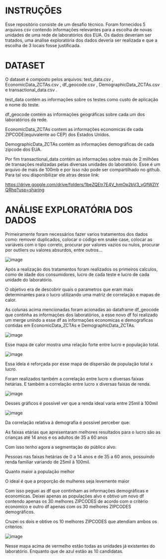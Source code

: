 # INSTRUÇÕES

Esse repositório consiste de um desafio técnico. Foram fornecidos 5 arquivos csv contendo informações relevantes para a escolha de novas unidades de uma rede de laboratórios dos EUA.
Os dados deveriam ser tratados, uma análise exploratória dos dados deveria ser realizada e que a escolha de 3 locais fosse justificada.

# DATASET

O dataset é composto pelos arquivos: test_data.csv , EconomicData_ZCTAs.csv , df_geocode.csv , DemographicData_ZCTAs.csv e transactional_data.csv .

test_data contém as informações sobre os testes como custo de aplicação e nome do teste.

df_geocode contém as informações geográficas sobre cada um dos laboratórios da rede.

EconomicData_ZCTAs contem as informações economicas de cada ZIPCODE(equivalente ao CEP) dos Estados Unidos.

DemographicData_ZCTAs contém as informações demográficas de cada zipcode dos EUA.

Por fim transactional_data contém as informações sobre mais de 2 milhões de transações realizadas pelas diversas unidades do laboratório.
Esse é um arquivo de mais de 100mb e por isso não pode ser compartilhado no github. Para tal vou disponibilizar ele atras desse link:

https://drive.google.com/drive/folders/1beZQEtr7E4V_hmOp2bV3_yGfWZlYQRhq?usp=sharing

# ANÁLISE EXPLORATÓRIA DOS DADOS

Primeiramente foram necessários fazer varios tratamentos dos dados como: remover duplicados, colocar o código em snake case, colocar as variáveis com o tipo correto, procurar por valores vazios ou nulos, procurar por outliers ou valores absurdos, entre outros...

![image](https://github.com/RafaelGuisso/AED_elogroup/assets/108840079/1af8aa48-8715-4fb9-a9af-db91b4704ae4)

Após a realização dos tratamentos foram realizados os primeiros calculos, como de idade dos consumidores, lucro de cada teste e lucro de cada unidade do laboratório.

O objetivo era de descobrir quais o parametros que eram mais determinantes para o lucro utilizando uma matriz de correlação e mapas de calor.

As colunas acima mencionadas foram acionadas ao dataframe df_geocode que continha as informações dos laboratórios, a esse novo df foi realizado um merge unindo a esse df as informações economicas e demograficas contidas em  EconomicData_ZCTAs e DemographicData_ZCTAs.

![image](https://github.com/RafaelGuisso/AED_elogroup/assets/108840079/a37cd410-e957-4bff-a4cc-e5042b980129)

Esse mapa de calor mostra uma relação forte entre lucro e população total.

![image](https://github.com/RafaelGuisso/AED_elogroup/assets/108840079/91b84c11-1215-44b9-9e30-6ab8138362d2)

Essa ideia é reforçada por esse mapa de dispersão de população total x lucro.

Foram realizados também a correlação entre lucro x diversas faixas hetárias. E também a correlação entre lucro x diversas faixas de renda.

![image](https://github.com/RafaelGuisso/AED_elogroup/assets/108840079/3fc3748b-7d3e-4c8a-87e7-a30f89bd980a)

Desses gráficos é possível ver que a renda ideal varia entre 25mil à 100mil

![image](https://github.com/RafaelGuisso/AED_elogroup/assets/108840079/9485de5a-d54d-4c6f-9102-de21b8d38334)

Da correlação relativa à demografia é possivel perceber que:

As faixas etárias que apresentaram melhores resultados para o lucro são as crianças até 14 anos e os adultos de 35 a 60 anos

Com isso tenho agora a segmentação do público alvo:

Pessoas nas faixas hetárias de 0 a 14 anos e de 35 a 60 anos, possuindo renda familiar variando de 25mil à 100mil.

Quanto maior a população melhor

O ideal é que a proporção de mulheres seja levemente maior

Com isso peguei as df que continham as informações demográficas e economicas. Deixei apenas as populações alvo e obtivo um novo df contendo apenas os 30 melhores ZIPCODES de acordo com o critério economico e outro df apenas com os 30 melhores ZIPCODES demográficos.

Cruzei os dois e obtive os 10 melhores ZIPCODES que atendiam ambos os critérios.

![image](https://github.com/RafaelGuisso/AED_elogroup/assets/108840079/dfa7d8f8-edb5-423f-83aa-366a8bf0527d)

Nesse mapa acima de vermelho estão todas as unidades já existentes do laboratório.
Enquanto que de azul estão as 10 candidatas.


